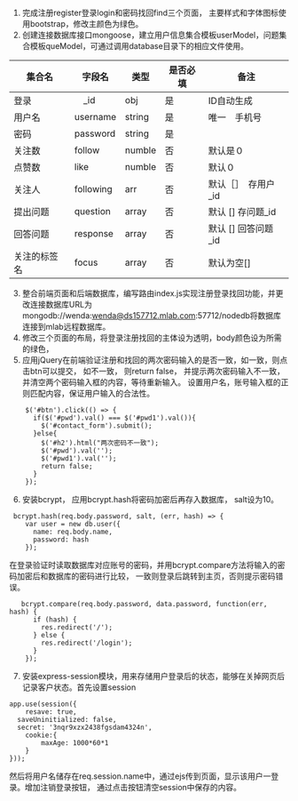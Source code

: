 ### 

1. 完成注册register登录login和密码找回find三个页面， 主要样式和字体图标使用bootstrap，修改主颜色为绿色。
2. 创建连接数据库接口mongoose，建立用户信息集合模板userModel，问题集合模板queModel，可通过调用database目录下的相应文件使用。

集合名 | 字段名 |类型|是否必填|备注
----|----|-----|--|-----|
登录　|　_id　|obj|是|ID自动生成
用户名　|username |string|是|唯一　手机号
密码|password |string|是|　 
 关注数|follow|numble|否|默认是０
 点赞数|like|numble|否|默认０
 关注人|following|arr|否|默认［］　存用户_id
 提出问题|question|array|否|默认 [] 存问题_id
 回答问题|response|array|否|默认 [] 回答问题_id
 关注的标签名|focus|array|否|默认为空[]
3. 整合前端页面和后端数据库，编写路由index.js实现注册登录找回功能，并更改连接数据库URL为mongodb://wenda:wenda@ds157712.mlab.com:57712/nodedb将数据库连接到mlab远程数据库。
4. 修改三个页面的布局，将登录注册找回的主体设为透明，body颜色设为所需的绿色，
5. 应用jQuery在前端验证注册和找回的两次密码输入的是否一致，如一致，则点击btn可以提交， 如不一致， 则return false， 并提示两次密码输入不一致，并清空两个密码输入框的内容，等待重新输入。
设置用户名，账号输入框的正则匹配内容，保证用户输入的合法性。
```
    $('#btn').click(() => {
      if($('#pwd').val() === $('#pwd1').val()){
        $('#contact_form').submit();
      }else{
        $('#h2').html("两次密码不一致");
        $('#pwd').val('');
        $('#pwd1').val('');
        return false;
      }
    });
```
6. 安装bcrypt， 应用bcrypt.hash将密码加密后再存入数据库， salt设为10。
```
 bcrypt.hash(req.body.password, salt, (err, hash) => {
    var user = new db.user({
      name: req.body.name,
      password: hash
    });
```
在登录验证时读取数据库对应账号的密码，并用bcrypt.compare方法将输入的密码加密后和数据库的密码进行比较， 一致则登录后跳转到主页，否则提示密码错误。
```
   bcrypt.compare(req.body.password, data.password, function(err, hash) {
      if (hash) {
        res.redirect('/');
      } else {
        res.redirect('/login');
      }
    });
```
7. 安装express-session模块，用来存储用户登录后的状态，能够在关掉网页后记录客户状态。首先设置session
```
app.use(session({
	resave: true,
  saveUninitialized: false,
  secret: '3nqr9xzx2438fgsdam4324n',
	cookie:{
		maxAge: 1000*60*1
	}
}));
```
然后将用户名储存在req.session.name中，通过ejs传到页面，显示该用户一登录。增加注销登录按钮， 通过点击按钮清空session中保存的内容。
